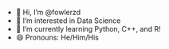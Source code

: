 - 👋 Hi, I’m @fowlerzd
- 👀 I’m interested in Data Science
- 🌱 I’m currently learning Python, C++, and R!
- 😄 Pronouns: He/Him/His

<!---
fowlerzd/fowlerzd is a ✨ special ✨ repository because its `README.md` (this file) appears on your GitHub profile.
You can click the Preview link to take a look at your changes.
--->
